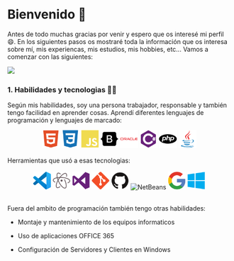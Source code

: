 # Bienvenido 👋

<!--
**Alexandru031/Alexandru031** is a ✨ _special_ ✨ repository because its `README.md` (this file) appears on your GitHub profile.

Here are some ideas to get you started:

- 🔭 I’m currently working on ...
- 🌱 I’m currently learning ...
- 👯 I’m looking to collaborate on ...
- 🤔 I’m looking for help with ...
- 💬 Ask me about ...
- 📫 How to reach me: ...
- 😄 Pronouns: ...
- ⚡ Fun fact: ...
-->
Antes de todo muchas gracias por venir y espero que os interesé mi perfil 😄. En los siguientes pasos os mostraré toda la información que os interesa sobre mí, mis experiencas, mis estudios, mis hobbies, etc... Vamos a comenzar con las siguientes:

<a href="https://github.com/Alexandru031">
   <img src="https://komarev.com/ghpvc/?username=Alexandru031">
</a>

### 1. Habilidades y tecnologias 👨‍💻

Según mis habilidades, soy una persona trabajador, responsable y también tengo facilidad en aprender cosas. Aprendí diferentes lenguajes de programación y lenguajes de marcado:

<div align=center>
   <img src="https://github.com/devicons/devicon/blob/master/icons/html5/html5-plain.svg" alt="HTML" width="40" height="40">
   <img src="https://github.com/devicons/devicon/blob/master/icons/css3/css3-plain.svg" alt="CSS" width="40" height="40">
   <img src="https://github.com/devicons/devicon/blob/master/icons/javascript/javascript-plain.svg" alt="JavaScript" width="40" height="40">
   <img src="https://github.com/devicons/devicon/blob/master/icons/bootstrap/bootstrap-plain.svg" alt="Boostrap" width="40" height="40">
   <img src="https://github.com/devicons/devicon/blob/master/icons/oracle/oracle-original.svg" alt="Oracle" width="40" height="40">
   <img src="https://github.com/devicons/devicon/blob/master/icons/csharp/csharp-plain.svg" alt="C#" width="40" height="40">
   <img src="https://github.com/devicons/devicon/blob/master/icons/php/php-plain.svg" alt="PHP" width="40" height="40">
   <img src="https://github.com/devicons/devicon/blob/master/icons/java/java-original.svg" alt="JAVA" width="40" height="40">
</div><br>
Herramientas que usó a esas tecnologias:
<br><br>
<div align=center>
   <img src="https://github.com/devicons/devicon/blob/master/icons/vscode/vscode-original.svg" alt="VScode" width="40" height="40">
   <img src="https://github.com/devicons/devicon/blob/master/icons/atom/atom-original.svg" alt="Atom" width="40" height="40">
   <img src="https://github.com/devicons/devicon/blob/master/icons/visualstudio/visualstudio-plain.svg" alt="VisualStudio" width="40" height="40">
   <img src="https://github.com/devicons/devicon/blob/master/icons/git/git-plain.svg" alt="Git" width="40" height="40">
   <img src="https://github.com/devicons/devicon/blob/master/icons/github/github-original.svg" alt="GitHub" width="40" height="40">
   <img src="https://logos-download.com/wp-content/uploads/2020/07/NetBeans_Logo.png" alt="NetBeans" width="40" height="40">
   <img src="https://github.com/devicons/devicon/blob/master/icons/google/google-original.svg" alt="Google" width="40" height="40">
   <img src="https://github.com/devicons/devicon/blob/master/icons/windows8/windows8-original.svg" alt="Windows10" width="40" height="40">
</div><br>

Fuera del ambito de programación también tengo otras habilidades:

- Montaje y mantenimiento de los equipos informaticos

- Uso de aplicaciones OFFICE 365

- Configuración de Servidores y Clientes en Windows
